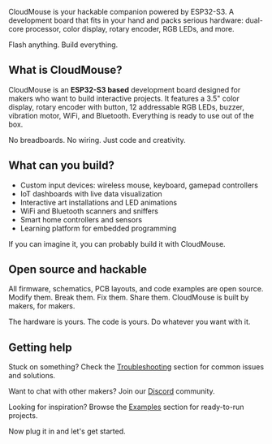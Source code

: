 CloudMouse is your hackable companion powered by ESP32-S3. A development board that fits in your hand and packs serious hardware: dual-core processor, color display, rotary encoder, RGB LEDs, and more.

Flash anything. Build everything.

## What is CloudMouse?

CloudMouse is an **ESP32-S3 based** development board designed for makers who want to build interactive projects. It features a 3.5" color display, rotary encoder with button, 12 addressable RGB LEDs, buzzer, vibration motor, WiFi, and Bluetooth. Everything is ready to use out of the box.

No breadboards. No wiring. Just code and creativity.

## What can you build?

  * Custom input devices: wireless mouse, keyboard, gamepad controllers
  * IoT dashboards with live data visualization
  * Interactive art installations and LED animations
  * WiFi and Bluetooth scanners and sniffers
  * Smart home controllers and sensors
  * Learning platform for embedded programming

If you can imagine it, you can probably build it with CloudMouse.

## Open source and hackable

All firmware, schematics, PCB layouts, and code examples are open source. Modify them. Break them. Fix them. Share them. CloudMouse is built by makers, for makers.

The hardware is yours. The code is yours. Do whatever you want with it.

## Getting help

Stuck on something? Check the [Troubleshooting](http://test) section for common issues and solutions.

Want to chat with other makers? Join our [Discord](https://discord.gg/n4Mh6jxH34) community.

Looking for inspiration? Browse the [Examples](http://examples) section for ready-to-run projects.

Now plug it in and let's get started.